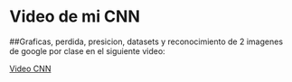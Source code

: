 # Video de mi CNN
##Graficas, perdida, presicion, datasets y reconocimiento de 2 imagenes de google por clase en el siguiente video: 




[Video CNN](https://youtu.be/m8WehoLmY8k?si=ZADHIHE1ViUGjyI1)













